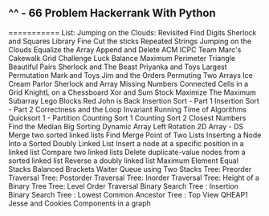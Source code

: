 ## ^^ - 66 Problem Hackerrank With Python
===========
List:
Jumping on the Clouds: Revisited
Find Digits
Sherlock and Squares
Library Fine
Cut the sticks
Repeated Strings
Jumping on the Clouds
Equalize the Array
Append and Delete
ACM ICPC Team
Marc's Cakewalk
Grid Challenge
Luck Balance
Maximum Perimeter Triangle
Beautiful Pairs
Sherlock and The Beast
Priyanka and Toys
Largest Permutation
Mark and Toys
Jim and the Orders
Permuting Two Arrays
Ice Cream Parlor
Sherlock and Array
Missing Numbers
Connected Cells in a Grid
KnightL on a Chessboard
Xor and Sum
Stock Maximize
The Maximum Subarray
Lego Blocks
Red John is Back
Insertion Sort - Part 1
Insertion Sort - Part 2
Correctness and the Loop Invariant
Running Time of Algorithms
Quicksort 1 - Partition
Counting Sort 1
Counting Sort 2
Closest Numbers
Find the Median
Big Sorting
Dynamic Array
Left Rotation
2D Array - DS
Merge two sorted linked lists
Find Merge Point of Two Lists
Inserting a Node Into a Sorted Doubly Linked List
Insert a node at a specific position in a linked list
Compare two linked lists
Delete duplicate-value nodes from a sorted linked list
Reverse a doubly linked list
Maximum Element
Equal Stacks
Balanced Brackets
Waiter
Queue using Two Stacks
Tree: Preorder Traversal
Tree: Postorder Traversal
Tree: Inorder Traversal
Tree: Height of a Binary Tree
Tree: Level Order Traversal
Binary Search Tree : Insertion
Binary Search Tree : Lowest Common Ancestor
Tree : Top View
QHEAP1
Jesse and Cookies
Components in a graph
